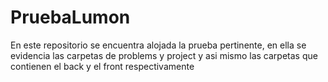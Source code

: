 # PruebaLumon
En este repositorio se encuentra alojada la prueba pertinente, en ella se evidencia las carpetas de problems y project y asi mismo las carpetas que contienen el back y el front respectivamente
